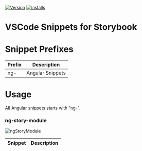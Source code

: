 [![Version](https://vsmarketplacebadge.apphb.com/version/norato.storybook-snippets.svg)](https://marketplace.visualstudio.com/items?itemName=norato.storybook-snippets)
[![Installs](https://vsmarketplacebadge.apphb.com/installs-short/norato.storybook-snippets.svg)](https://marketplace.visualstudio.com/items?itemName=norato.storybook-snippets)

# VSCode Snippets for Storybook

# Snippet Prefixes

| Prefix | Description |
| ------- | ----------|
| ng- | Angular Snippets |

# Usage

All Angular snippets starts with "ng-".

### ng-story-module

![ngStoryModule](https://github.com/norato/storybook-snippets/raw/master/images/ngStoryModule.gif)

| Snippet | Description |
| ------- | ----------|
